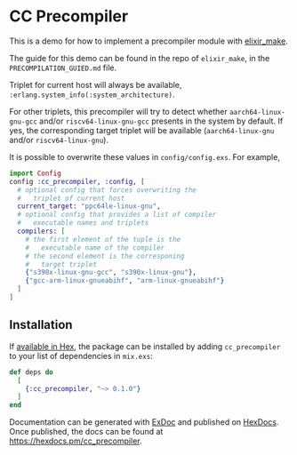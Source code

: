 # CC Precompiler

This is a demo for how to implement a precompiler module with [elixir_make](https://github.com/elixir-lang/elixir_make).

The guide for this demo can be found in the repo of `elixir_make`, in the `PRECOMPILATION_GUIED.md` file.

Triplet for current host will always be available, `:erlang.system_info(:system_architecture)`.

For other triplets, this precompiler will try to detect whether `aarch64-linux-gnu-gcc` and/or `riscv64-linux-gnu-gcc` presents in the system by default. If yes, the corresponding target triplet will be available (`aarch64-linux-gnu` and/or `riscv64-linux-gnu`).

It is possible to overwrite these values in `config/config.exs`. For example,

```elixir
import Config
config :cc_precompiler, :config, [
  # optional config that forces overwriting the
  #   triplet of current host
  current_target: "ppc64le-linux-gnu",
  # optional config that provides a list of compiler
  #   executable names and triplets
  compilers: [
    # the first element of the tuple is the
    #   executable name of the compiler
    # the second element is the corresponing 
    #   target triplet
    {"s390x-linux-gnu-gcc", "s390x-linux-gnu"},
    {"gcc-arm-linux-gnueabihf", "arm-linux-gnueabihf"}
  ]
]
```

## Installation

If [available in Hex](https://hex.pm/docs/publish), the package can be installed
by adding `cc_precompiler` to your list of dependencies in `mix.exs`:

```elixir
def deps do
  [
    {:cc_precompiler, "~> 0.1.0"}
  ]
end
```

Documentation can be generated with [ExDoc](https://github.com/elixir-lang/ex_doc)
and published on [HexDocs](https://hexdocs.pm). Once published, the docs can
be found at <https://hexdocs.pm/cc_precompiler>.

